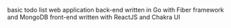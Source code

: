 basic  todo list web application 
back-end written in Go with Fiber framework and MongoDB
front-end written with ReactJS and Chakra UI
